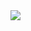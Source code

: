 

<img src="https://camo.githubusercontent.com/ff2542af9844557f6e15f48b1294556f7cced317/68747470733a2f2f7261776769746875622e636f6d2f426f756e692f41726475696e6f2d50696e6f75742f6d61737465722f41726475696e6f253230556e6f253230534d4425323050696e6f75742e706e67">
